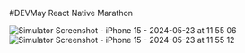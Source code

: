 #DEVMay React Native Marathon

![Simulator Screenshot - iPhone 15 - 2024-05-23 at 11 55 06](https://github.com/BEGDAR8ZOUHAIR/DevMay/assets/93929557/ed6336b8-1a56-4046-947f-20201c269f98)
![Simulator Screenshot - iPhone 15 - 2024-05-23 at 11 55 12](https://github.com/BEGDAR8ZOUHAIR/DevMay/assets/93929557/c9f7c0fc-b89e-4b49-b2b1-037dd4b5379d)
